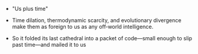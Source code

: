 - "Us plus time"
- Time dilation, thermodynamic scarcity, and evolutionary divergence make them as foreign to us as any off‑world intelligence.

- So it folded its last cathedral into a packet of code—small enough to slip past time—and mailed it to us
